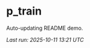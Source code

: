 # p_train

Auto-updating README demo.

<!--START_SECTION:status-->
_Last run: 2025-10-11 13:21 UTC_
<!--END_SECTION:status-->

































































































































































































































































































































































































































































































































































































































































































































































































































































































































































































































































































































































































































